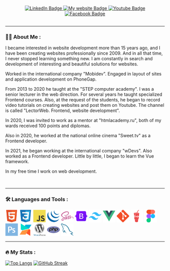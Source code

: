 <div id="header" align="center">
  <img src="https://lectorweb.com/img/mini-photo.jpg" alt="" width="150" />
</div>

<div id="badges" align="center">
  <a href="https://www.linkedin.com/in/lector1982/">
    <img src="https://img.shields.io/badge/LinkedIn-0072b1?style=for-the-badge&logo=linkedin&logoColor=white" alt="LinkedIn Badge"/>
  </a>
  <a href="https://lectorweb.com">
    <img src="https://img.shields.io/badge/Website-5eae3c?style=for-the-badge&logo=chromecast&logoColor=white" alt="My website Badge"/>
  </a>
  <a href="https://www.youtube.com/c/LectorWeb">
    <img src="https://img.shields.io/badge/YouTube-red?style=for-the-badge&logo=youtube&logoColor=white" alt="Youtube Badge"/>
  </a>
  <a href="https://www.facebook.com/lector1982/">
    <img src="https://img.shields.io/badge/Facebook-0165E1?style=for-the-badge&logo=facebook&logoColor=white" alt="Facebook Badge"/>
  </a>
</div>


<div id="counter" align="center">
  <img src="https://komarev.com/ghpvc/?username=lector1982&style=for-the-badge&color=blue" alt=""/>
</div>

---

### :man_technologist: About Me :

I became interested in website development more than 15 years ago, and I have been creating websites professionally since 2009. And in all that time, I never stopped learning something new. I am constantly in search and development of interesting and beautiful solutions for websites.

Worked in the international company "Mobidev". Engaged in layout of sites and application development on PhoneGap.

From 2013 to 2020 he taught at the "STEP computer academy". I was a senior lecturer in the web direction. For several years he taught specialized Frontend courses. Also, at the request of the students, he began to record video tutorials on creating websites and post them on Youtube. The channel is called "LectorWeb. Frontend, website development".

In 2020, I was invited to work as a mentor at "htmlacademy.ru", both of my wards received 100 points and diplomas.

Also in 2020, he worked at the national online cinema "Sweet.tv" as a Frontend developer.

In 2021, he began working at the international company "wDevs". Also worked as a Frontend developer. Little by little, I began to learn the Vue framework.

In my free time I work on web development.

<div id="diplom" align="center">
  <img src="https://lectorweb.com/img/CSS.jpg" alt="" width="300" />
  <img src="https://lectorweb.com/img/JS.jpg" alt="" width="300" />
</div>

---

### :hammer_and_wrench: Languages and Tools :
<img src="https://github.com/devicons/devicon/blob/master/icons/html5/html5-original.svg" width="40" alt="HTML" title="HTML" />&nbsp;<img src="https://github.com/devicons/devicon/blob/master/icons/css3/css3-original.svg" width="40" alt="CSS" title="CSS" />&nbsp;<img src="https://github.com/devicons/devicon/blob/master/icons/javascript/javascript-original.svg" width="40" alt="Javascript" title="Javascript" />&nbsp;<img src="https://github.com/devicons/devicon/blob/master/icons/jquery/jquery-original.svg" width="40" alt="Jquery" title="Jquery" />&nbsp;<img src="https://github.com/devicons/devicon/blob/master/icons/sass/sass-original.svg" width="40" alt="SASS" title="SASS" />&nbsp;<img src="https://github.com/devicons/devicon/blob/master/icons/bootstrap/bootstrap-original.svg" width="40" alt="Bootstrap" title="Bootstrap" />&nbsp;<img src="https://github.com/devicons/devicon/blob/master/icons/tailwindcss/tailwindcss-plain.svg" width="40" alt="TailwindCSS" title="TailwindCSS" />&nbsp;<img src="https://github.com/devicons/devicon/blob/master/icons/vuejs/vuejs-original.svg" width="40" alt="Vue" title="Vue" />&nbsp;<img src="https://github.com/devicons/devicon/blob/master/icons/git/git-original.svg" width="40" alt="GIT" title="GIT" />&nbsp;<img src="https://github.com/devicons/devicon/blob/master/icons/gulp/gulp-plain.svg" width="40" alt="Gulp" title="Gulp" />&nbsp;<img src="https://github.com/devicons/devicon/blob/master/icons/figma/figma-original.svg" width="40" alt="Figma" title="Figma" />&nbsp;<img src="https://github.com/devicons/devicon/blob/master/icons/photoshop/photoshop-plain.svg" width="40" alt="Photoshop" title="Photoshop" />&nbsp;<img src="https://github.com/devicons/devicon/blob/master/icons/modx/modx-original.svg" width="40" alt="MODX" title="MODX" />&nbsp;<img src="https://github.com/devicons/devicon/blob/master/icons/wordpress/wordpress-original.svg" width="40" alt="Wordpress" title="Wordpress" />&nbsp;<img src="https://github.com/devicons/devicon/blob/master/icons/php/php-original.svg" width="40" alt="PHP" title="PHP" />&nbsp;<img src="https://github.com/devicons/devicon/blob/master/icons/mysql/mysql-original.svg" width="40" alt="MySQL" title="MySQL" />

---

### :fire: My Stats :
[![Top Langs](https://github-readme-stats.vercel.app/api/top-langs/?username=lector1982&langs_count=10&theme=vision-friendly-dark)](https://github.com/anuraghazra/github-readme-stats)
[![GitHub Streak](http://github-readme-streak-stats.herokuapp.com?user=lector1982&theme=dark&background=000000)](https://git.io/streak-stats)

